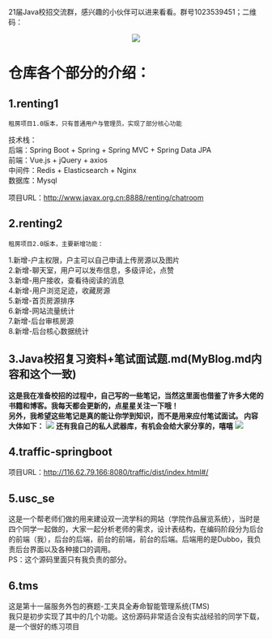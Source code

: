 21届Java校招交流群，感兴趣的小伙伴可以进来看看。群号1023539451；二维码： 

<p align="center">
    <a href="#" target="_blank">
        <img src="http://116.62.79.166:8080/github/3.png" width=""/>
    </a>
</p>  


# 仓库各个部分的介绍：  
## 1.renting1  
    租房项目1.0版本，只有普通用户与管理员，实现了部分核心功能  
技术栈：    
后端：Spring Boot + Spring + Spring MVC + Spring Data JPA  
前端：Vue.js + jQuery + axios  
中间件：Redis + Elasticsearch + Nginx  
数据库：Mysql

项目URL：http://www.javax.org.cn:8888/renting/chatroom

## 2.renting2
    租房项目2.0版本，主要新增功能：   
1.新增-户主权限，户主可以自己申请上传房源以及图片  
2.新增-聊天室，用户可以发布信息，多级评论，点赞    
3.新增-用户接收，查看待阅读的消息  
4.新增-用户浏览足迹，收藏房源  
5.新增-首页房源排序  
6.新增-网站流量统计  
7.新增-后台审核房源  
8.新增-后台核心数据统计

## 3.Java校招复习资料+笔试面试题.md(MyBlog.md内容和这个一致)
**这是我在准备校招的过程中，自己写的一些笔记，当然这里面也借鉴了许多大佬的书籍和博客。我每天都会更新的，点星星关注一下哦！  
另外，我希望这些笔记是真的能让你学到知识，而不是用来应付笔试面试。
内容大体如下：**
![](http://116.62.79.166:8080/github/youdao1.jpg)
**还有我自己的私人武器库，有机会会给大家分享的，嘻嘻**
![](http://116.62.79.166:8080/github/youdao2.jpg)

## 4.traffic-springboot  
项目URL：http://116.62.79.166:8080/traffic/dist/index.html#/


## 5.usc_se
这是一个帮老师们做的用来建设双一流学科的网站（学院作品展览系统），当时是四个同学一起做的，大家一起分析老师的需求，设计表结构，在编码阶段分为后台的前端（我），后台的后端，前台的前端，前台的后端。后端用的是Dubbo，我负责后台界面以及各种接口的调用。  
PS：这个源码里面只有我负责的部分。

## 6.tms
这是第十一届服务外包的赛题-工夹具全寿命智能管理系统(TMS)  
我只是初步实现了其中的几个功能。这份源码非常适合没有实战经验的同学下载，是一个很好的练习项目

